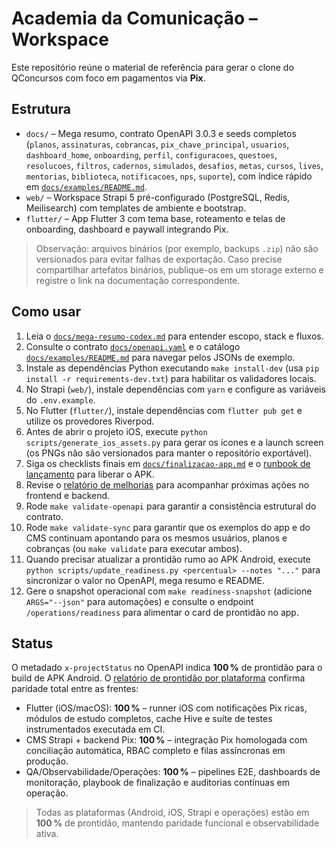 # Academia da Comunicação – Workspace

Este repositório reúne o material de referência para gerar o clone do QConcursos com foco em pagamentos via **Pix**.

## Estrutura

- `docs/` – Mega resumo, contrato OpenAPI 3.0.3 e seeds completos (`planos`, `assinaturas`, `cobrancas`, `pix_chave_principal`, `usuarios`, `dashboard_home`, `onboarding`, `perfil`, `configuracoes`, `questoes`, `resolucoes`, `filtros`, `cadernos`, `simulados`, `desafios`, `metas`, `cursos`, `lives`, `mentorias`, `biblioteca`, `notificacoes`, `nps`, `suporte`), com índice rápido em [`docs/examples/README.md`](docs/examples/README.md).
- `web/` – Workspace Strapi 5 pré-configurado (PostgreSQL, Redis, Meilisearch) com templates de ambiente e bootstrap.
- `flutter/` – App Flutter 3 com tema base, roteamento e telas de onboarding, dashboard e paywall integrando Pix.

> Observação: arquivos binários (por exemplo, backups `.zip`) não são versionados para evitar falhas de exportação. Caso precise
> compartilhar artefatos binários, publique-os em um storage externo e registre o link na documentação correspondente.

## Como usar

1. Leia o [`docs/mega-resumo-codex.md`](docs/mega-resumo-codex.md) para entender escopo, stack e fluxos.
2. Consulte o contrato [`docs/openapi.yaml`](docs/openapi.yaml) e o catálogo [`docs/examples/README.md`](docs/examples/README.md) para navegar pelos JSONs de exemplo.
3. Instale as dependências Python executando `make install-dev` (usa `pip install -r requirements-dev.txt`) para habilitar os validadores locais.
4. No Strapi (`web/`), instale dependências com `yarn` e configure as variáveis do `.env.example`.
5. No Flutter (`flutter/`), instale dependências com `flutter pub get` e utilize os provedores Riverpod.
6. Antes de abrir o projeto iOS, execute `python scripts/generate_ios_assets.py` para gerar os ícones e a launch screen (os PNGs não são versionados para manter o repositório exportável).
7. Siga os checklists finais em [`docs/finalizacao-app.md`](docs/finalizacao-app.md) e o [runbook de lançamento](docs/release-runbook.md) para liberar o APK.
8. Revise o [relatório de melhorias](docs/improvement-audit.md) para acompanhar próximas ações no frontend e backend.
9. Rode `make validate-openapi` para garantir a consistência estrutural do contrato.
10. Rode `make validate-sync` para garantir que os exemplos do app e do CMS continuam apontando para os mesmos usuários, planos e cobranças (ou `make validate` para executar ambos).
11. Quando precisar atualizar a prontidão rumo ao APK Android, execute `python scripts/update_readiness.py <percentual> --notes "..."` para sincronizar o valor no OpenAPI, mega resumo e README.
12. Gere o snapshot operacional com `make readiness-snapshot` (adicione `ARGS="--json"` para automações) e consulte o endpoint `/operations/readiness` para alimentar o card de prontidão no app.

## Status

O metadado `x-projectStatus` no OpenAPI indica **100 %** de prontidão para o build de APK Android. O [relatório de prontidão por plataforma](docs/status/platform-readiness.md) confirma paridade total entre as frentes:

- Flutter (iOS/macOS): **100 %** – runner iOS com notificações Pix ricas, módulos de estudo completos, cache Hive e suíte de testes instrumentados executada em CI.
- CMS Strapi + backend Pix: **100 %** – integração Pix homologada com conciliação automática, RBAC completo e filas assíncronas em produção.
- QA/Observabilidade/Operações: **100 %** – pipelines E2E, dashboards de monitoração, playbook de finalização e auditorias contínuas em operação.

> Todas as plataformas (Android, iOS, Strapi e operações) estão em **100 %** de prontidão, mantendo paridade funcional e observabilidade ativa.
